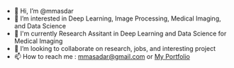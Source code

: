 - 👋 Hi, I’m @mmasdar
- 👀 I’m interested in Deep Learning, Image Processing, Medical Imaging, and Data Science
- 🌱 I'm currently Research Assitant in Deep Learning and Data Science for Medical Imaging
- 💞️ I’m looking to collaborate on research, jobs, and interesting project
- 📫 How to reach me : mmasadar@gmail.com or [My Portfolio](https://mahaseenlab.com/)

<!---
mmasdar/mmasdar is a ✨ special ✨ repository because its `README.md` (this file) appears on your GitHub profile.
You can click the Preview link to take a look at your changes.
--->
